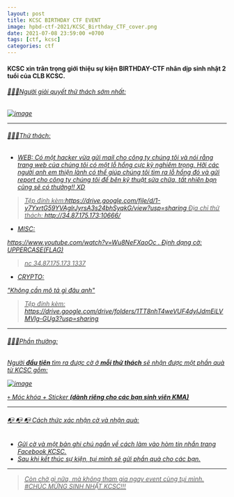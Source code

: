 ```yaml
---
layout: post
title: KCSC BIRTHDAY CTF EVENT
image: hpbd-ctf-2021/KCSC_Birthday_CTF_cover.png
date: 2021-07-08 23:59:00 +0700
tags: [ctf, kcsc]
categories: ctf
---
```


#### KCSC xin trân trọng giới thiệu sự kiện BIRTHDAY-CTF nhân dịp sinh nhật 2 tuổi của CLB KCSC.



###### <i><u> 🚩🚩🚩Người giải quyết thử thách sớm nhất: <u><i>



![image](https://user-images.githubusercontent.com/85006768/128601243-de62d4c9-2058-4a52-a618-b932e14ca9e6.png)

---	

###### <i><u>🔫🔫🔫Thử thách: <u><i>


* WEB:
Có một hacker vừa gửi mail cho công ty chúng tôi và nói rằng trang web của chúng tôi có một lỗ hổng cực kỳ nghiêm trọng. Hỡi các người anh em thiện lành có thể giúp chúng tôi tìm ra lỗ hổng đó và gửi report cho công ty chúng tôi để bên kỹ thuật sửa chữa, tất nhiên bạn cũng sẽ có thưởng!! XD

> Tệp đính kèm:https://drive.google.com/file/d/1-y7YxrtG59YVAglrJyrsA3s24bhSyqkG/view?usp=sharing
> Địa chỉ thử thách: http://34.87.175.173:10666/

* MISC:

https://www.youtube.com/watch?v=Wu8NeFXaoOc . Định dạng cờ: UPPERCASE(FLAG)

> nc 34.87.175.173 1337

* CRYPTO:

"Không cần mô tả gì đâu anh"

> Tệp đính kèm: https://drive.google.com/drive/folders/1TT8nhT4weVUF4dyIJdmEiLVMVlg-GUg3?usp=sharing

---

###### <i><u>🎁🎁🎁Phần thưởng: <u><i>
Người **đầu tiên** tìm ra được cờ ở **mỗi thử thách** sẽ nhận được một phần quà từ KCSC gồm:


![image](https://user-images.githubusercontent.com/85006768/128601125-abcadc1e-7ef6-47cb-90dc-1294d0dbe528.png)

`+` Móc khóa + Sticker **(dành riêng cho các bạn sinh viên KMA)**  

---

###### <i><u>📭 📭 📭 Cách thức xác nhận cờ và nhận quà: <u><i>
+ Gửi cờ và một bản ghi chú ngắn về cách làm vào hòm tin nhắn trang [Facebook KCSC](https://www.facebook.com/kmase.club).
+ Sau khi kết thúc sự kiện, tụi mình sẽ gửi phần quà cho các bạn.

---

> Còn chờ gì nữa, mà không tham gia ngay event cùng tụi mình. 
#CHÚC MỪNG SINH NHẬT KCSC!!!
